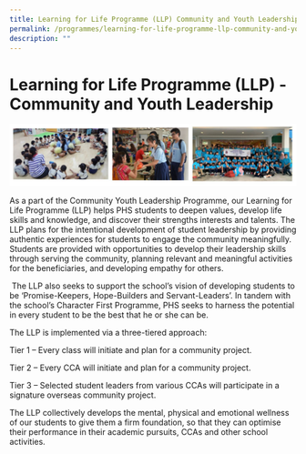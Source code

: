 ```yaml
---
title: Learning for Life Programme (LLP) Community and Youth Leadership
permalink: /programmes/learning-for-life-programme-llp-community-and-youth-leadership/
description: ""
---
```

# **Learning for Life Programme (LLP) - Community and Youth Leadership**

![](/images/llp.jpg)

As a part of the Community Youth Leadership Programme, our Learning for Life Programme (LLP) helps PHS students to deepen values, develop life skills and knowledge, and discover their strengths interests and talents. The LLP plans for the intentional development of student leadership by providing authentic experiences for students to engage the community meaningfully. Students are provided with opportunities to develop their leadership skills through serving the community, planning relevant and meaningful activities for the beneficiaries, and developing empathy for others.  

 The LLP also seeks to support the school’s vision of developing students to be ‘Promise-Keepers, Hope-Builders and Servant-Leaders’. In tandem with the school’s Character First Programme, PHS seeks to harness the potential in every student to be the best that he or she can be.

The LLP is implemented via a three-tiered approach:

Tier 1 – Every class will initiate and plan for a community project.

Tier 2 – Every CCA will initiate and plan for a community project.

Tier 3 – Selected student leaders from various CCAs will participate in a signature overseas community project. 

The LLP collectively develops the mental, physical and emotional wellness of our students to give them a firm foundation, so that they can optimise their performance in their academic pursuits, CCAs and other school activities.